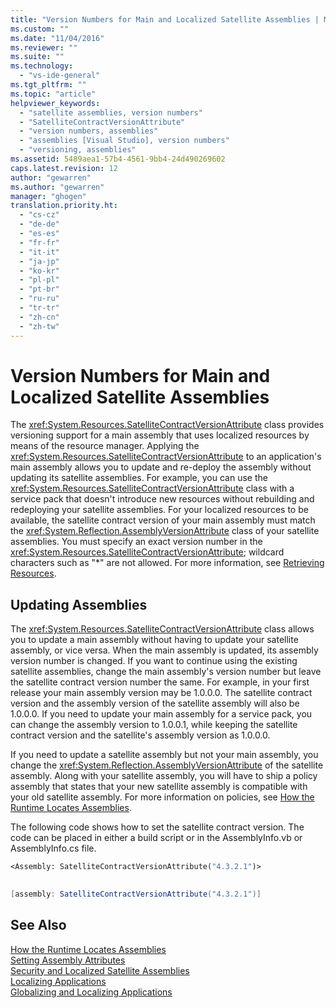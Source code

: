 ```yaml
---
title: "Version Numbers for Main and Localized Satellite Assemblies | Microsoft Docs"
ms.custom: ""
ms.date: "11/04/2016"
ms.reviewer: ""
ms.suite: ""
ms.technology: 
  - "vs-ide-general"
ms.tgt_pltfrm: ""
ms.topic: "article"
helpviewer_keywords: 
  - "satellite assemblies, version numbers"
  - "SatelliteContractVersionAttribute"
  - "version numbers, assemblies"
  - "assemblies [Visual Studio], version numbers"
  - "versioning, assemblies"
ms.assetid: 5489aea1-57b4-4561-9bb4-24d490269602
caps.latest.revision: 12
author: "gewarren"
ms.author: "gewarren"
manager: "ghogen"
translation.priority.ht: 
  - "cs-cz"
  - "de-de"
  - "es-es"
  - "fr-fr"
  - "it-it"
  - "ja-jp"
  - "ko-kr"
  - "pl-pl"
  - "pt-br"
  - "ru-ru"
  - "tr-tr"
  - "zh-cn"
  - "zh-tw"
---
```

# Version Numbers for Main and Localized Satellite Assemblies
The <xref:System.Resources.SatelliteContractVersionAttribute> class provides versioning support for a main assembly that uses localized resources by means of the resource manager. Applying the <xref:System.Resources.SatelliteContractVersionAttribute> to an application's main assembly allows you to update and re-deploy the assembly without updating its satellite assemblies. For example, you can use the <xref:System.Resources.SatelliteContractVersionAttribute> class with a service pack that doesn't introduce new resources without rebuilding and redeploying your satellite assemblies. For your localized resources to be available, the satellite contract version of your main assembly must match the <xref:System.Reflection.AssemblyVersionAttribute> class of your satellite assemblies. You must specify an exact version number in the <xref:System.Resources.SatelliteContractVersionAttribute>; wildcard characters such as "*" are not allowed. For more information, see [Retrieving Resources](/dotnet/framework/resources/retrieving-resources-in-desktop-apps).  
  
## Updating Assemblies  
 The <xref:System.Resources.SatelliteContractVersionAttribute> class allows you to update a main assembly without having to update your satellite assembly, or vice versa. When the main assembly is updated, its assembly version number is changed. If you want to continue using the existing satellite assemblies, change the main assembly's version number but leave the satellite contract version number the same. For example, in your first release your main assembly version may be 1.0.0.0. The satellite contract version and the assembly version of the satellite assembly will also be 1.0.0.0. If you need to update your main assembly for a service pack, you can change the assembly version to 1.0.0.1, while keeping the satellite contract version and the satellite's assembly version as 1.0.0.0.  
  
 If you need to update a satellite assembly but not your main assembly, you change the <xref:System.Reflection.AssemblyVersionAttribute> of the satellite assembly. Along with your satellite assembly, you will have to ship a policy assembly that states that your new satellite assembly is compatible with your old satellite assembly. For more information on policies, see [How the Runtime Locates Assemblies](/dotnet/framework/deployment/how-the-runtime-locates-assemblies).  
  
 The following code shows how to set the satellite contract version. The code can be placed in either a build script or in the AssemblyInfo.vb or AssemblyInfo.cs file.  
  
```vb  
<Assembly: SatelliteContractVersionAttribute("4.3.2.1")>  
  
```  
  
```csharp  
[assembly: SatelliteContractVersionAttribute("4.3.2.1")]  
```  
  
## See Also  
 [How the Runtime Locates Assemblies](/dotnet/framework/deployment/how-the-runtime-locates-assemblies)   
 [Setting Assembly Attributes](/dotnet/framework/app-domains/set-assembly-attributes)   
 [Security and Localized Satellite Assemblies](../ide/security-and-localized-satellite-assemblies.md)   
 [Localizing Applications](../ide/localizing-applications.md)   
 [Globalizing and Localizing Applications](../ide/globalizing-and-localizing-applications.md)